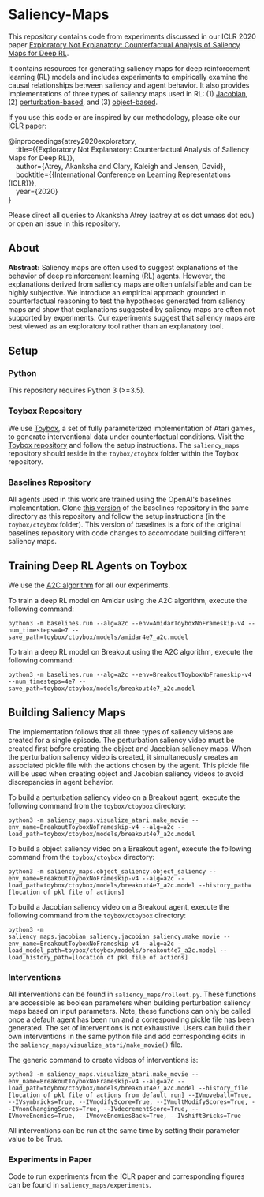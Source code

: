 # Saliency-Maps

This repository contains code from experiments discussed in our ICLR 2020 paper [Exploratory Not Explanatory: Counterfactual Analysis of Saliency Maps for Deep RL](https://openreview.net/forum?id=rkl3m1BFDB).

It contains resources for generating saliency maps for deep reinforcement learning (RL) models and includes experiments to empirically examine the causal relationships between saliency and agent behavior. It also provides implementations of three types of saliency maps used in RL: (1) [Jacobian](https://arxiv.org/abs/1511.06581), (2) [perturbation-based](https://arxiv.org/abs/1711.00138), and (3) [object-based](https://arxiv.org/abs/1809.06061).

If you use this code or are inspired by our methodology, please cite our [ICLR paper](https://openreview.net/pdf?id=rkl3m1BFDB):

@inproceedings{atrey2020exploratory,\
&nbsp; &nbsp; title={{Exploratory Not Explanatory: Counterfactual Analysis of Saliency Maps for Deep RL}},\
&nbsp; &nbsp; author={Atrey, Akanksha and Clary, Kaleigh and Jensen, David},\
&nbsp; &nbsp; booktitle={{International Conference on Learning Representations (ICLR)}},\
&nbsp; &nbsp; year={2020}\
}

Please direct all queries to Akanksha Atrey (aatrey at cs dot umass dot edu) or open an issue in this repository.

## About

**Abstract:** Saliency maps are often used to suggest explanations of the behavior of deep reinforcement learning (RL) agents. However, the explanations derived from saliency maps are often unfalsifiable and can be highly subjective. We introduce an empirical approach grounded in counterfactual reasoning to test the hypotheses generated from saliency maps and show that explanations suggested by saliency maps are often not supported by experiments. Our experiments suggest that saliency maps are best viewed as an exploratory tool rather than an explanatory tool.

## Setup

### Python
This repository requires Python 3 (>=3.5).

### Toybox Repository
We use [Toybox](https://arxiv.org/abs/1812.02850), a set of fully parameterized implementation of Atari games, to generate interventional data under counterfactual conditions. Visit the [Toybox repository](https://github.com/jjfiv/toybox) and follow the setup instructions. The `saliency_maps` repository should reside in the `toybox/ctoybox` folder within the Toybox repository.

### Baselines Repository
All agents used in this work are trained using the OpenAI's baselines implementation. Clone [this version](https://github.com/akanksha95/baselines.git) of the baselines repository in the same directory as this repository and follow the setup instructions (in the `toybox/ctoybox` folder). This version of baselines is a fork of the original baselines repository with code changes to accomodate building different saliency maps.

## Training Deep RL Agents on Toybox
We use the [A2C algorithm](https://towardsdatascience.com/understanding-actor-critic-methods-931b97b6df3f) for all our experiments. 

To train a deep RL model on Amidar using the A2C algorithm, execute the following command:

`python3 -m baselines.run --alg=a2c --env=AmidarToyboxNoFrameskip-v4 --num_timesteps=4e7 --save_path=toybox/ctoybox/models/amidar4e7_a2c.model`

To train a deep RL model on Breakout using the A2C algorithm, execute the following command:

`python3 -m baselines.run --alg=a2c --env=BreakoutToyboxNoFrameskip-v4 --num_timesteps=4e7 --save_path=toybox/ctoybox/models/breakout4e7_a2c.model`

## Building Saliency Maps

The implementation follows that all three types of saliency videos are created for a single episode. The perturbation saliency video must be created first before creating the object and Jacobian saliency maps. When the perturbation saliency video is created, it simultaneously creates an associated pickle file with the actions chosen by the agent. This pickle file will be used when creating object and Jacobian saliency videos to avoid discrepancies in agent behavior.

To build a perturbation saliency video on a Breakout agent, execute the following command from the `toybox/ctoybox` directory:

`python3 -m saliency_maps.visualize_atari.make_movie --env_name=BreakoutToyboxNoFrameskip-v4 --alg=a2c --load_path=toybox/ctoybox/models/breakout4e7_a2c.model`

To build a object saliency video on a Breakout agent, execute the following command from the `toybox/ctoybox` directory:

`python3 -m saliency_maps.object_saliency.object_saliency --env_name=BreakoutToyboxNoFrameskip-v4 --alg=a2c --load_path=toybox/ctoybox/models/breakout4e7_a2c.model --history_path=[location of pkl file of actions]`

To build a Jacobian saliency video on a Breakout agent, execute the following command from the `toybox/ctoybox` directory:

`python3 -m saliency_maps.jacobian_saliency.jacobian_saliency.make_movie --env_name=BreakoutToyboxNoFrameskip-v4 --alg=a2c --load_model_path=toybox/ctoybox/models/breakout4e7_a2c.model --load_history_path=[location of pkl file of actions]`

### Interventions

All interventions can be found in `saliency_maps/rollout.py`. These functions are accessible as boolean parameters when building perturbation saliency maps based on input parameters. Note, these functions can only be called once a default agent has been run and a corresponding pickle file has been generated. The set of interventions is not exhaustive. Users can build their own interventions in the same python file and add corresponding edits in the `saliency_maps/visualize_atari/make_movie()` file.

The generic command to create videos of interventions is: 

`python3 -m saliency_maps.visualize_atari.make_movie --env_name=BreakoutToyboxNoFrameskip-v4 --alg=a2c --load_path=toybox/ctoybox/models/breakout4e7_a2c.model --history_file [location of pkl file of actions from default run] --IVmoveball=True, --IVsymbricks=True, --IVmodifyScore=True, --IVmultModifyScores=True, --IVnonChangingScores=True, --IVdecrementScore=True, --IVmoveEnemies=True, --IVmoveEnemiesBack=True, --IVshiftBricks=True`

All interventions can be run at the same time by setting their parameter value to be True.

### Experiments in Paper

Code to run experiments from the ICLR paper and corresponding figures can be found in `saliency_maps/experiments`.

